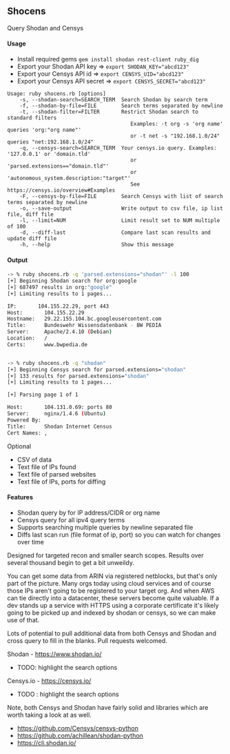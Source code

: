 ## Shocens

Query Shodan and Censys 

#### Usage

* Install required gems                 `gem install shodan rest-client ruby_dig`
* Export your Shodan API key            => `export SHODAN_KEY="abcd123"`
* Export your Censys API id             => `export CENSYS_UID="abcd123"`
* Export your Censys API secret         => `export CENSYS_SECRET="abcd123"`

```
Usage: ruby shocens.rb [options]
    -s, --shodan-search=SEARCH_TERM  Search Shodan by search term
    -f, --shodan-by-file=FILE        Search terms separated by newline
    -t, --shodan-filter=FILTER       Restrict Shodan search to standard filters
                                        Examples: -t org -s 'org name' queries 'org:"org name"'
                                        or -t net -s "192.168.1.0/24" queries "net:192.168.1.0/24"
    -q, --censys-search=SEARCH_TERM  Your censys.io query. Examples: '127.0.0.1' or 'domain.tld'
                                        or 'parsed.extensions=="domain.tld"'
                                        or 'autonomous_system.description:"target"'
                                        See https://censys.io/overview#Examples
    -F, --censys-by-file=FILE        Search Censys with list of search terms separated by newline
    -o, --save-output                Write output to csv file, ip list file, diff file
    -l, --limit=NUM                  Limit result set to NUM multiple of 100
    -d, --diff-last                  Compare last scan results and update diff file
    -h, --help                       Show this message
```

#### Output

```bash
-> % ruby shocens.rb -q 'parsed.extensions="shodan"' -l 100
[+] Beginning Shodan search for org:google
[+] 687497 results in org:"google"
[+] Limiting results to 1 pages...

IP:		  104.155.22.29, port 443
Host:		104.155.22.29
Hostname:	29.22.155.104.bc.googleusercontent.com
Title:		Bundeswehr Wissensdatenbank - BW PEDIA
Server:		Apache/2.4.10 (Debian)
Location:	/
Certs:		www.bwpedia.de 


-> % ruby shocens.rb -q "shodan"
[+] Beginning Censys search for parsed.extensions="shodan"
[+] 133 results for parsed.extensions="shodan"
[+] Limiting results to 1 pages...

[+] Parsing page 1 of 1

Host:		104.131.0.69: ports 80
Server:		nginx/1.4.6 (Ubuntu)
Powered By:	
Title:		Shodan Internet Census
Cert Names:	, 

```
Optional

* CSV of data
* Text file of IPs found
* Text file of parsed websites 
* Text file of IPs, ports for diffing

#### Features
* Shodan query by for IP address/CIDR or org name
* Censys query for all ipv4 query terms
* Supports searching multiple queries by newline separated file
* Diffs last scan run (file format of ip, port) so you can watch for changes over time

Designed for targeted recon and smaller search scopes. Results over several thousand begin to get a bit unweildy.

You can get some data from ARIN via registered netblocks, but that's only part of the picture.
Many orgs today using cloud services and of course those IPs aren't going to be registered to your target org. And when AWS can tie
directly into a datacenter, these servers become quite valuable. If a dev stands up a service with HTTPS using a corporate certificate
it's likely going to be picked up and indexed by shodan or censys, so we can make use of that.

Lots of potential to pull additional data from both Censys and Shodan and cross query to fill in the blanks. Pull requests welcomed.

Shodan - https://www.shodan.io/
  * TODO: highlight the search options

Censys.io - https://censys.io/
  * TODO : highlight the search options

Note, both Censys and Shodan have fairly solid and libraries which are worth taking a look at as well.
* https://github.com/Censys/censys-python
* https://github.com/achillean/shodan-python
* https://cli.shodan.io/

